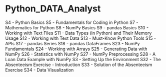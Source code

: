 # Python_DATA_Analyst
S4 - Python Basics 
S5 - Fundamentals for Coding in Python 
S7 - Mathematics for Python 
S8 - NumPy Basics 
S9 - pandas Basics
S10 - Working with Text Files 
S11 - Data Types (in Python) and Their Memory Usage 
S12 - Working with Text Data 
S13 - Must-Know Python Tools 
S15 - APIs 
S17 - pandas Series 
S18 - pandas DataFrames 
S23 - NumPy Fundamentals 
S24 - Working with Arrays 
S25 - Generating Data with NumPy 
S26 - Statistics with NumPy 
S27 - NumPy Preprocessing 
S28 - A Loan Data Example with NumPy 
S3 - Setting Up the Environment 
S32 - The Absenteeism Exercise - Introduction 
S33 - Solution of the Absenteeism Exercise 
S34 - Data Visualization 

